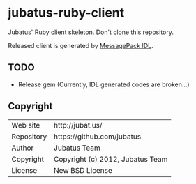 jubatus-ruby-client
===================

Jubatus' Ruby client skeleton. Don't clone this repository.

Released client is generated by [MessagePack IDL](https://github.com/msgpack/msgpack-haskell/tree/master/msgpack-idl).

## TODO

- Release gem (Currently, IDL generated codes are broken...)

## Copyright

<table>
  <tr>
    <td>Web site</td><td>http://jubat.us/</td>
  </tr>
  <tr>
    <td>Repository</td><td>https://github.com/jubatus</td>
  </tr>
  <tr>
    <td>Author</td><td>Jubatus Team</td>
  </tr>
  <tr>
    <td>Copyright</td><td>Copyright (c) 2012, Jubatus Team</td>
  </tr>
  <tr>
    <td>License</td><td>New BSD License</td>
  </tr>
</table>
